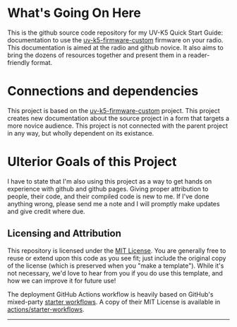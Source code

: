 
# What's Going On Here

This is the github source code repository for my UV-K5 Quick Start Guide: documentation to use the [uv-k5-firmware-custom](https://github.com/armel/uv-k5-firmware-custom) firmware on your radio. This documentation is aimed at the radio and github novice. It also aims to bring the dozens of resources together and present them in a reader-friendly format. 

# Connections and dependencies

This project is based on the [uv-k5-firmware-custom](https://github.com/armel/uv-k5-firmware-custom) project. This project creates new documentation about the source project in a form that targets a more novice audience. This project is not connected with the parent project in any way, but wholly dependent on its existance. 

# Ulterior Goals of this Project
I have to state that I'm also using this project as a way to get hands on experience with github and github pages. Giving proper attribution to people, their code, and their compiled code is new to me. If I've done anything wrong, please send me a note and I will promptly make updates and give credit where due. 

## Licensing and Attribution

This repository is licensed under the [MIT License]. You are generally free to reuse or extend upon this code as you see fit; just include the original copy of the license (which is preserved when you "make a template"). While it's not necessary, we'd love to hear from you if you do use this template, and how we can improve it for future use!

The deployment GitHub Actions workflow is heavily based on GitHub's mixed-party [starter workflows]. A copy of their MIT License is available in [actions/starter-workflows].

----

[^1]: [It can take up to 10 minutes for changes to your site to publish after you push the changes to GitHub](https://docs.github.com/en/pages/setting-up-a-github-pages-site-with-jekyll/creating-a-github-pages-site-with-jekyll#creating-your-site).

[Jekyll]: https://jekyllrb.com
[Just the Docs]: https://just-the-docs.github.io/just-the-docs/
[GitHub Pages]: https://docs.github.com/en/pages
[GitHub Pages / Actions workflow]: https://github.blog/changelog/2022-07-27-github-pages-custom-github-actions-workflows-beta/
[Bundler]: https://bundler.io
[use this template]: https://github.com/just-the-docs/just-the-docs-template/generate
[`jekyll-default-layout`]: https://github.com/benbalter/jekyll-default-layout
[`jekyll-seo-tag`]: https://jekyll.github.io/jekyll-seo-tag
[MIT License]: https://en.wikipedia.org/wiki/MIT_License
[starter workflows]: https://github.com/actions/starter-workflows/blob/main/pages/jekyll.yml
[actions/starter-workflows]: https://github.com/actions/starter-workflows/blob/main/LICENSE